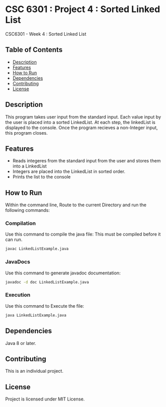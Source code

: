 # CSC 6301 : Project 4 : Sorted Linked List
CSC6301 - Week 4 : Sorted Linked List

## Table of Contents
- [Description](#description)
- [Features](#features)
- [How to Run](#how-to-run)
- [Dependencies](#dependencies)
- [Contributing](#contributing)
- [License](#license)

## Description
This program takes user input from the standard input.  Each value input by the user is placed into a sorted LinkedList.  At each step, the linkedList is displayed to the console.  Once the program recieves a non-Integer input, this program closes.

## Features
- Reads integeres from the standard input from the user and stores them into a LinkedList
- Integers are placed into the LinkedList in sorted order.
- Prints the list to the console

## How to Run
Within the command line, Route to the current Directory and run the following commands:

### Compilation
Use this command to compile the java file:
This must be compiled before it can run.
```sh
javac LinkedListExample.java
```

### JavaDocs
Use this command to generate javadoc documentation:
```sh
javadoc -d doc LinkedListExample.java
```

### Execution
Use this command to Execute the file:
```sh
java LinkedListExample.java
```


## Dependencies
Java 8 or later.

## Contributing
This is an individual project.

## License
Project is licensed under MIT License.

